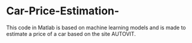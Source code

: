# Car-Price-Estimation-
This code in Matlab is based on machine learning models and is made to estimate a price of a car based on the site AUTOVIT. 
